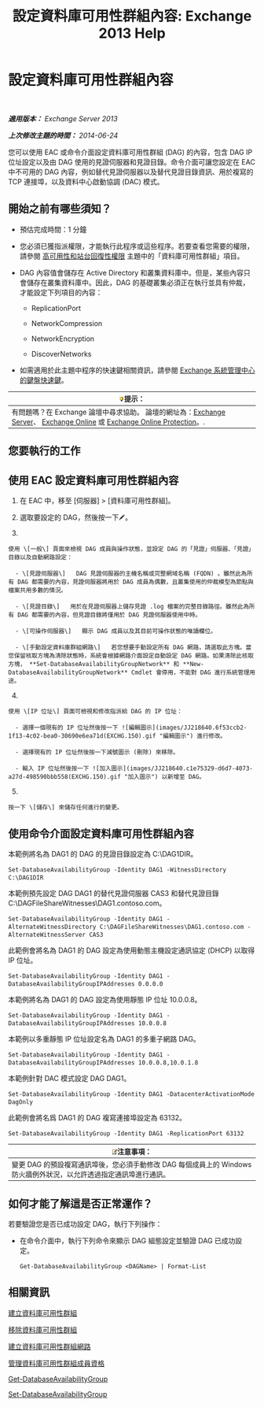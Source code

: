 ﻿---
title: '設定資料庫可用性群組內容: Exchange 2013 Help'
TOCTitle: 設定資料庫可用性群組內容
ms:assetid: 50daeac5-a16f-4362-a325-19e0fe25d59d
ms:mtpsurl: https://technet.microsoft.com/zh-tw/library/Dd297985(v=EXCHG.150)
ms:contentKeyID: 50473106
ms.date: 05/21/2018
mtps_version: v=EXCHG.150
ms.translationtype: MT
---

# 設定資料庫可用性群組內容

 

_**適用版本：** Exchange Server 2013_

_**上次修改主題的時間：** 2014-06-24_

您可以使用 EAC 或命令介面設定資料庫可用性群組 (DAG) 的內容，包含 DAG IP 位址設定以及由 DAG 使用的見證伺服器和見證目錄。命令介面可讓您設定在 EAC 中不可用的 DAG 內容，例如替代見證伺服器以及替代見證目錄資訊、用於複寫的 TCP 連接埠，以及資料中心啟動協調 (DAC) 模式。

## 開始之前有哪些須知？

  - 預估完成時間：1 分鐘

  - 您必須已獲指派權限，才能執行此程序或這些程序。若要查看您需要的權限，請參閱 [高可用性和站台回復性權限](high-availability-and-site-resilience-permissions-exchange-2013-help.md) 主題中的「資料庫可用性群組」項目。

  - DAG 內容值會儲存在 Active Directory 和叢集資料庫中。但是，某些內容只會儲存在叢集資料庫中。因此，DAG 的基礎叢集必須正在執行並具有仲裁，才能設定下列項目的內容：
    
      - ReplicationPort
    
      - NetworkCompression
    
      - NetworkEncryption
    
      - DiscoverNetworks

  - 如需適用於此主題中程序的快速鍵相關資訊，請參閱 [Exchange 系統管理中心的鍵盤快速鍵](keyboard-shortcuts-in-the-exchange-admin-center-exchange-online-protection-help.md)。

<table>
<thead>
<tr class="header">
<th><img src="images/Bb124558.tip(EXCHG.150).gif" title="提示" alt="提示" />提示：</th>
</tr>
</thead>
<tbody>
<tr class="odd">
<td>有問題嗎？在 Exchange 論壇中尋求協助。 論壇的網址為：<a href="https://go.microsoft.com/fwlink/p/?linkid=60612">Exchange Server</a>、 <a href="https://go.microsoft.com/fwlink/p/?linkid=267542">Exchange Online</a> 或 <a href="https://go.microsoft.com/fwlink/p/?linkid=285351">Exchange Online Protection</a>。.</td>
</tr>
</tbody>
</table>


## 您要執行的工作

## 使用 EAC 設定資料庫可用性群組內容

1.  在 EAC 中，移至 \[伺服器\] \> \[資料庫可用性群組\]。

2.  選取要設定的 DAG，然後按一下![編輯圖示](images/JJ218640.6f53ccb2-1f13-4c02-bea0-30690e6ea71d(EXCHG.150).gif "編輯圖示")。

3.  
    
    使用 \[一般\] 頁面來檢視 DAG 成員與操作狀態，並設定 DAG 的「見證」伺服器、「見證」目錄以及自動網路設定：
    
      - \[見證伺服器\]   DAG 見證伺服器的主機名稱或完整網域名稱 (FQDN) 。雖然此為所有 DAG 都需要的內容，見證伺服器將用於 DAG 成員為偶數，且叢集使用的仲裁模型為節點與檔案共用多數的情況。
    
      - \[見證目錄\]   用於在見證伺服器上儲存見證 .log 檔案的完整目錄路徑。雖然此為所有 DAG 都需要的內容，但見證目錄將僅用於 DAG 見證伺服器使用中時。
    
      - \[可操作伺服器\]   顯示 DAG 成員以及其目前可操作狀態的唯讀欄位。
    
      - \[手動設定資料庫群組網路\]   若您想要手動設定所有 DAG 網路，請選取此方塊。當您保留核取方塊為清除狀態時，系統會根據網路介面設定自動設定 DAG 網路。如果清除此核取方塊， **Set-DatabaseAvailabilityGroupNetwork** 和 **New-DatabaseAvailabilityGroupNetwork** Cmdlet 會停用，不能對 DAG 進行系統管理用途。

4.  
    
    使用 \[IP 位址\] 頁面可檢視和修改指派給 DAG 的 IP 位址：
    
      - 選擇一個現有的 IP 位址然後按一下 ![編輯圖示](images/JJ218640.6f53ccb2-1f13-4c02-bea0-30690e6ea71d(EXCHG.150).gif "編輯圖示") 進行修改。
    
      - 選擇現有的 IP 位址然後按一下減號圖示 (刪除) 來移除。
    
      - 輸入 IP 位址然後按一下 ![加入圖示](images/JJ218640.c1e75329-d6d7-4073-a27d-498590bbb558(EXCHG.150).gif "加入圖示") 以新增至 DAG。

5.  
    
    按一下 \[儲存\] 來儲存任何進行的變更。

## 使用命令介面設定資料庫可用性群組內容

本範例將名為 DAG1 的 DAG 的見證目錄設定為 C:\\DAG1DIR。

    Set-DatabaseAvailabilityGroup -Identity DAG1 -WitnessDirectory C:\DAG1DIR

本範例預先設定 DAG DAG1 的替代見證伺服器 CAS3 和替代見證目錄 C:\\DAGFileShareWitnesses\\DAG1.contoso.com。

    Set-DatabaseAvailabilityGroup -Identity DAG1 -AlternateWitnessDirectory C:\DAGFileShareWitnesses\DAG1.contoso.com -AlternateWitnessServer CAS3

此範例會將名為 DAG1 的 DAG 設定為使用動態主機設定通訊協定 (DHCP) 以取得 IP 位址。

    Set-DatabaseAvailabilityGroup -Identity DAG1 -DatabaseAvailabilityGroupIPAddresses 0.0.0.0

本範例將名為 DAG1 的 DAG 設定為使用靜態 IP 位址 10.0.0.8。

    Set-DatabaseAvailabilityGroup -Identity DAG1 -DatabaseAvailabilityGroupIPAddresses 10.0.0.8

本範例以多重靜態 IP 位址設定名為 DAG1 的多重子網路 DAG。

    Set-DatabaseAvailabilityGroup -Identity DAG1 -DatabaseAvailabilityGroupIPAddresses 10.0.0.8,10.0.1.8

本範例針對 DAC 模式設定 DAG DAG1。

    Set-DatabaseAvailabilityGroup -Identity DAG1 -DatacenterActivationMode DagOnly

此範例會將名爲 DAG1 的 DAG 複寫連接埠設定為 63132。

    Set-DatabaseAvailabilityGroup -Identity DAG1 -ReplicationPort 63132

<table>
<thead>
<tr class="header">
<th><img src="images/Bb124558.note(EXCHG.150).gif" title="注意事項" alt="注意事項" />注意事項：</th>
</tr>
</thead>
<tbody>
<tr class="odd">
<td>變更 DAG 的預設複寫通訊埠後，您必須手動修改 DAG 每個成員上的 Windows 防火牆例外狀況，以允許透過指定通訊埠進行通訊。</td>
</tr>
</tbody>
</table>


## 如何才能了解這是否正常運作？

若要驗證您是否已成功設定 DAG，執行下列操作：

  - 在命令介面中，執行下列命令來顯示 DAG 組態設定並驗證 DAG 已成功設定。
    
        Get-DatabaseAvailabilityGroup <DAGName> | Format-List

## 相關資訊

[建立資料庫可用性群組](create-a-database-availability-group-exchange-2013-help.md)

[移除資料庫可用性群組](remove-a-database-availability-group-exchange-2013-help.md)

[建立資料庫可用性群組網路](create-a-database-availability-group-network-exchange-2013-help.md)

[管理資料庫可用性群組成員資格](manage-database-availability-group-membership-exchange-2013-help.md)

[Get-DatabaseAvailabilityGroup](https://technet.microsoft.com/zh-tw/library/dd351226\(v=exchg.150\))

[Set-DatabaseAvailabilityGroup](https://technet.microsoft.com/zh-tw/library/dd297934\(v=exchg.150\))


